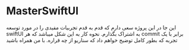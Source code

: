 # MasterSwiftUI

این جا در این پروژه سعی دارم که قدم به قدم تجربیات مفیدی را در مورد توسعه swiftUI به اشتراک بگذارم. نحوه کار به این شکل میباشد که هر commit برابر با یک تجربه که بطور کامل توضیح خواهم داد که سناریو از چه قراره. با من همراه باشید  
